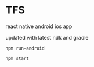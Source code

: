 # TFS
react native android ios app

updated with latest ndk and gradle

`npm run-android`

`npm start`


